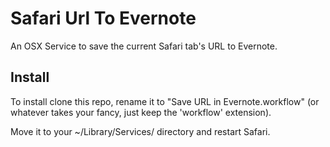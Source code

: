 Safari Url To Evernote
======================

An OSX Service to save the current Safari tab's URL to Evernote.

## Install

To install clone this repo, rename it to "Save URL in Evernote.workflow" (or whatever takes your fancy, just keep the 'workflow' extension).

Move it to your ~/Library/Services/ directory and restart Safari.


